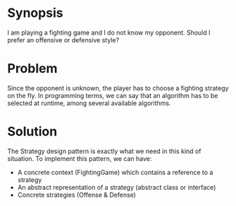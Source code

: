 # Synopsis

I am playing a fighting game and I do not know my opponent. Should I prefer an offensive or defensive style? 

# Problem

Since the opponent is unknown, the player has to choose a fighting strategy on the fly.
In programming terms, we can say that an algorithm has to be selected at runtime, among several available algorithms.

# Solution

The Strategy design pattern is exactly what we need in this kind of situation. To implement this pattern, we can have:

  * A concrete context (FightingGame) which contains a reference to a strategy
  * An abstract representation of a strategy (abstract class or interface)
  * Concrete strategies (Offense & Defense)
